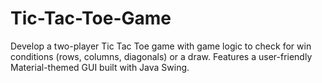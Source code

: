 # Tic-Tac-Toe-Game
Develop a two-player Tic Tac Toe game with game logic to check for win conditions (rows, columns, diagonals) or a draw. Features a user-friendly Material-themed GUI built with Java Swing.
